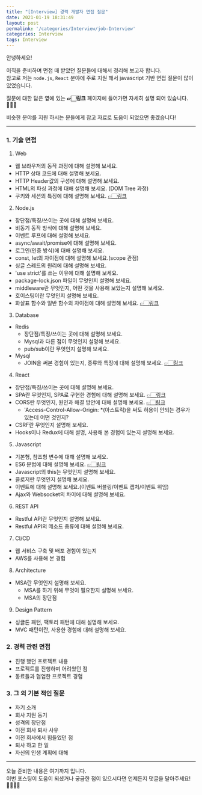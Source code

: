 ```yaml
---
title: "[Interview] 경력 개발자 면접 질문"
date: 2021-01-19 18:31:49
layout: post
permalink: '/categories/Interview/job-Interview'
categories: Interview
tags: Interview
--- 
```


안녕하세요!

이직을 준비하며 면접 때 받았던 질문들에 대해서 정리해 보고자 합니다.  
참고로 저는 `node.js`, `React` 분야에 주로 지원 해서 javascript 기반 면접 질문이 많이 있었습니다.  

질문에 대한 답은 옆에 있는 **👉🏻링크** 페이지에 들어가면 자세히 설명 되어 있습니다.🙆🏻‍♀️

비슷한 분야를 지원 하시는 분들에게 참고 자료로 도움이 되었으면 좋겠습니다!


-----

### 1. 기술 면접
1. Web
- 웹 브라우저의 동작 과정에 대해 설명해 보세요.
- HTTP 상태 코드에 대해 설명해 보세요.
- HTTP Header값의 구성에 대해 설명해 보세요.
- HTML의 파싱 과정에 대해 설명해 보세요. (DOM Tree 과정)
- 쿠키와 세션의 특징에 대해 설명해 보세요. [👉🏻링크](https://shinsangeun.github.io/categories/Web/cookie-session)
    
    
2. Node.js
- 장단점/특징/쓰이는 곳에 대해 설명해 보세요.
- 비동기 동작 방식에 대해 설명해 보세요.
- 이벤트 루프에 대해 설명해 보세요.
- async/await/promise에 대해 설명해 보세요.
- 로그인(인증 방식)에 대해 설명해 보세요.
- const, let의 차이점에 대해 설명해 보세요.(scope 관점)
- 싱글 스레드의 원리에 대해 설명해 보세요.
- 'use strict'를 쓰는 이유에 대해 설명해 보세요.
- package-lock.json 파일이 무엇인지 설명해 보세요.
- middleware란 무엇인지, 어떤 것을 사용해 보았는지 설명해 보세요.
- 호이스팅이란 무엇인지 설명해 보세요.
- 화살표 함수와 일반 함수의 차이점에 대해 설명해 보세요. [👉🏻링크](https://shinsangeun.github.io/categories/Nodejs/arrow-function)

    
3. Database
- Redis
    - 장단점/특징/쓰이는 곳에 대해 설명해 보세요.
    - Mysql과 다른 점이 무엇인지 설명해 보세요.
    - pub/sub이란 무엇인지 설명해 보세요.
- Mysql
    - JOIN을 써본 경험이 있는지, 종류와 특징에 대해 설명해 보세요. [👉🏻링크](https://shinsangeun.github.io/categories/Database/join)
    
    
4. React
- 장단점/특징/쓰이는 곳에 대해 설명해 보세요.
- SPA란 무엇인지, SPA로 구현한 경험에 대해 설명해 보세요. [👉🏻링크](https://shinsangeun.github.io/categories/React/react-spa)
- CORS란 무엇인지, 원인과 해결 방안에 대해 설명해 보세요. [👉🏻링크](https://shinsangeun.github.io/categories/React/react-cors)
    - 'Access-Control-Allow-Origin: *(아스트릭)을 써도 허용이 안되는 경우가 있는데 어떤 것인지?
- CSRF란 무엇인지 설명해 보세요.
- Hooks이나 Redux에 대해 설명, 사용해 본 경험이 있는지 설명해 보세요.

        
5. Javascript
- 기본형, 참조형 변수에 대해 설명해 보세요.
- ES6 문법에 대해 설명해 보세요. [👉🏻링크](https://shinsangeun.github.io/categories/Nodejs/es6-11)
- Javascript의 this는 무엇인지 설명해 보세요.
- 클로저란 무엇인지 설명해 보세요.
- 이벤트에 대해 설명해 보세요.(이벤트 버블링/이벤트 캡처/이벤트 위임)
- Ajax와 Websocket의 차이에 대해 설명해 보세요.

        
6. REST API
- Restful API란 무엇인지 설명해 보세요.
- Restful API의 메소드 종류에 대해 설명해 보세요.
    
    
7. CI/CD
- 웹 서비스 구축 및 배포 경험이 있는지
- AWS를 사용해 본 경험


8. Architecture
- MSA란 무엇인지 설명해 보세요.
    - MSA를 하기 위해 무엇이 필요한지 설명해 보세요.
    - MSA의 장단점
        
        
9. Design Pattern
- 싱글톤 패턴, 팩토리 패턴에 대해 설명해 보세요.
- MVC 패턴이란, 사용한 경험에 대해 설명해 보세요.
  

### 2. 경력 관련 면접
- 진행 했던 프로젝트 내용
- 프로젝트를 진행하며 어려웠던 점
- 동료들과 협업한 프로젝트 경험

 
### 3. 그 외 기본 적인 질문
- 자기 소개
- 회사 지원 동기
- 성격의 장단점
- 이전 회사 퇴사 사유
- 이전 회사에서 힘들었던 점
- 퇴사 하고 한 일
- 자신의 인생 계획에 대해


-----


오늘 준비한 내용은 여기까지 입니다.  
이번 포스팅이 도움이 되셨거나 궁금한 점이 있으시다면 언제든지 댓글을 달아주세요!🙋🏻‍♀️💡


